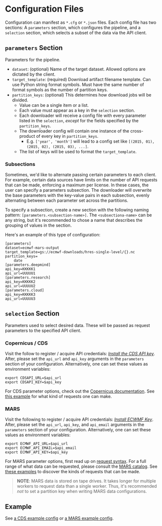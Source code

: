 # Configuration Files

Configuration can manifest as `*.cfg` or `*.json` files. Each config file has two sections: A `parameters` section, which
configures the pipeline, and a `selection` section, which selects a subset of the data via the API client.

## `parameters` Section

Parameters for the pipeline.

* `dataset`: (optional) Name of the target dataset. Allowed options are dictated by the client.
* `target_template`: (required) Download artifact filename template. Can use Python string format symbols. Must have the same number of format symbols as the number of partition keys.
* `partition_keys`: (optional) This determines how download jobs will be divided. 
  * Value can be a single item or a list.
  * Each value must appear as a key in the `selection` section.
  * Each downloader will receive a config file with every parameter listed in the `selection`, _except_ for the fields specified by the `partition_keys`.
  * The downloader config will contain one instance of the cross-product of every key in `partition_keys`. 
    * E.g. `['year', 'month']` will lead to a config set like `[(2015, 01), (2015, 02), (2015, 03), ...]`.
  * The list of keys will be used to format the `target_template`.
  
### Subsections

Sometimes, we'd like to alternate passing certain parameters to each client. For example, certain data sources have 
limits on the number of API requests that can be made, enforcing a maximum per license. In these cases, the user can 
specify a parameters subsection. The downloader will overwrite the base parameters with the key-value pairs in each 
subsection, evenly alternating between each parameter set across the partitions.

To specify a subsection, create a new section with the following naming pattern: `[parameters.<subsection-name>]`.
The `<subsectiona-name>` can be any string, but it's recommended to chose a name that describes the grouping of values 
in the section.

Here's an example of this type of configuration: 
```
[parameters]
dataset=ecmwf-mars-output
target_template=gs://ecmwf-downloads/hres-single-level/{}.nc
partition_keys=
    date
[parameters.deepmind]
api_key=KKKKK1
api_url=UUUUU1
[parameters.research]
api_key=KKKKK2
api_url=UUUUU2
[parameters.cloud]
api_key=KKKKK3
api_url=UUUUU3
```

## `selection` Section

Parameters used to select desired data. These will be passed as request parameters to the specified API client.

### Copernicus / CDS
Visit the follow to register / acquire API credentials: 
_[Install the CDS API key](https://cds.climate.copernicus.eu/api-how-to#install-the-cds-api-key)_.
After, please set the `api_url` and `api_key` arguments in the `parameters` section of your configuration.
Alternatively, one can set these values as environment variables: 
```shell script
export CDSAPI_URL=$api_url
export CDSAPI_KEY=$api_key
```

For CDS parameter options, check out the [Copernicus documentation](https://cds.climate.copernicus.eu/cdsapp#!/search?type=dataset).
See [this example](https://cds.climate.copernicus.eu/cdsapp#!/dataset/reanalysis-era5-pressure-levels?tab=form)
for what kind of requests one can make.

### MARS

Visit the following to register / acquire API credentials: 
_[Install ECWMF Key](https://confluence.ecmwf.int/display/WEBAPI/Access+MARS#AccessMARS-key)_. After, please set
the `api_url`, `api_key`, and `api_email` arguments in the `parameters` section of your configuration.
Alternatively, one can set these values as environment variables: 
```shell script
export ECMWF_API_URL=$api_url
export ECMWF_API_EMAIL=$api_email
export ECMWF_API_KEY=$api_key
```
 
For MARS parameter options, first read up on 
[request syntax](https://confluence.ecmwf.int/display/WEBAPI/Brief+MARS+request+syntax). For a full range of what data 
can be requested, please consult the [MARS catalog](https://apps.ecmwf.int/archive-catalogue/).
See [these examples](https://confluence.ecmwf.int/display/UDOC/MARS+example+requests) 
to discover the kinds of requests that can be made.

> **NOTE**: MARS data is stored on tape drives. It takes longer for multiple workers to request data than a single 
> worker. Thus, it's recommended _not_ to set a partition key when writing MARS data configurations.

## Example

See [a CDS example config](configs/era5_example_config.cfg) or [a MARS example config](configs/yesterdays_surface_example.cfg).


